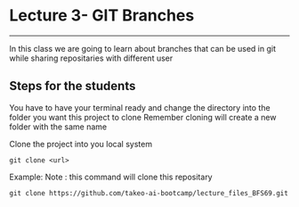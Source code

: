 <h1> Lecture 3- GIT Branches </h1>

<hr/>

<p> In this class we are going to learn about branches that can be used in git while sharing repositaries with different user </p>

<h2> Steps for the students </h2>

<p>You have to have your terminal ready and change the directory into the folder you want this project to clone <span> Remember cloning will create a new folder with the same name </span> </p>
<p>Clone the project into you local system </p>

```script
git clone <url>
```

Example:
Note : this command will clone this repositary

```script
git clone https://github.com/takeo-ai-bootcamp/lecture_files_BFS69.git
```
